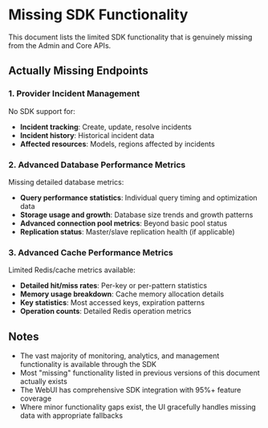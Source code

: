 # Missing SDK Functionality

This document lists the limited SDK functionality that is genuinely missing from the Admin and Core APIs.

## Actually Missing Endpoints

### 1. Provider Incident Management
No SDK support for:
- **Incident tracking**: Create, update, resolve incidents
- **Incident history**: Historical incident data
- **Affected resources**: Models, regions affected by incidents

### 2. Advanced Database Performance Metrics
Missing detailed database metrics:
- **Query performance statistics**: Individual query timing and optimization data
- **Storage usage and growth**: Database size trends and growth patterns
- **Advanced connection pool metrics**: Beyond basic pool status
- **Replication status**: Master/slave replication health (if applicable)

### 3. Advanced Cache Performance Metrics
Limited Redis/cache metrics available:
- **Detailed hit/miss rates**: Per-key or per-pattern statistics
- **Memory usage breakdown**: Cache memory allocation details
- **Key statistics**: Most accessed keys, expiration patterns
- **Operation counts**: Detailed Redis operation metrics

## Notes

- The vast majority of monitoring, analytics, and management functionality is available through the SDK
- Most "missing" functionality listed in previous versions of this document actually exists
- The WebUI has comprehensive SDK integration with 95%+ feature coverage
- Where minor functionality gaps exist, the UI gracefully handles missing data with appropriate fallbacks